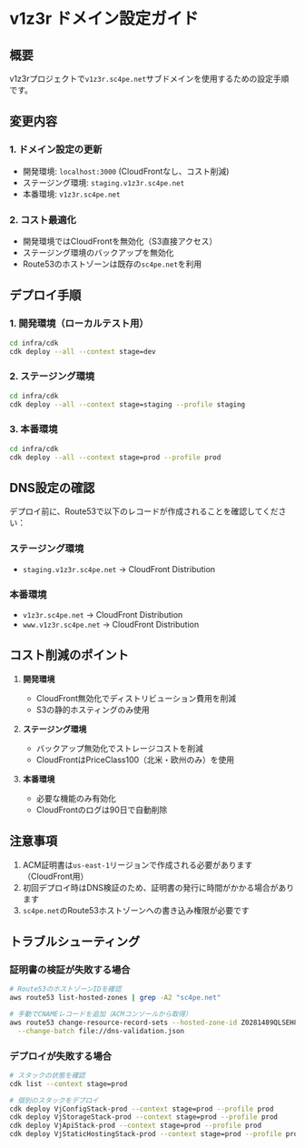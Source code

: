 # v1z3r ドメイン設定ガイド

## 概要
v1z3rプロジェクトで`v1z3r.sc4pe.net`サブドメインを使用するための設定手順です。

## 変更内容

### 1. ドメイン設定の更新
- 開発環境: `localhost:3000` (CloudFrontなし、コスト削減)
- ステージング環境: `staging.v1z3r.sc4pe.net`
- 本番環境: `v1z3r.sc4pe.net`

### 2. コスト最適化
- 開発環境ではCloudFrontを無効化（S3直接アクセス）
- ステージング環境のバックアップを無効化
- Route53のホストゾーンは既存の`sc4pe.net`を利用

## デプロイ手順

### 1. 開発環境（ローカルテスト用）
```bash
cd infra/cdk
cdk deploy --all --context stage=dev
```

### 2. ステージング環境
```bash
cd infra/cdk
cdk deploy --all --context stage=staging --profile staging
```

### 3. 本番環境
```bash
cd infra/cdk
cdk deploy --all --context stage=prod --profile prod
```

## DNS設定の確認

デプロイ前に、Route53で以下のレコードが作成されることを確認してください：

### ステージング環境
- `staging.v1z3r.sc4pe.net` → CloudFront Distribution

### 本番環境
- `v1z3r.sc4pe.net` → CloudFront Distribution
- `www.v1z3r.sc4pe.net` → CloudFront Distribution

## コスト削減のポイント

1. **開発環境**
   - CloudFront無効化でディストリビューション費用を削減
   - S3の静的ホスティングのみ使用

2. **ステージング環境**
   - バックアップ無効化でストレージコストを削減
   - CloudFrontはPriceClass100（北米・欧州のみ）を使用

3. **本番環境**
   - 必要な機能のみ有効化
   - CloudFrontのログは90日で自動削除

## 注意事項

1. ACM証明書は`us-east-1`リージョンで作成される必要があります（CloudFront用）
2. 初回デプロイ時はDNS検証のため、証明書の発行に時間がかかる場合があります
3. `sc4pe.net`のRoute53ホストゾーンへの書き込み権限が必要です

## トラブルシューティング

### 証明書の検証が失敗する場合
```bash
# Route53のホストゾーンIDを確認
aws route53 list-hosted-zones | grep -A2 "sc4pe.net"

# 手動でCNAMEレコードを追加（ACMコンソールから取得）
aws route53 change-resource-record-sets --hosted-zone-id Z0281489QLSEH8WJ4U8S \
  --change-batch file://dns-validation.json
```

### デプロイが失敗する場合
```bash
# スタックの状態を確認
cdk list --context stage=prod

# 個別のスタックをデプロイ
cdk deploy VjConfigStack-prod --context stage=prod --profile prod
cdk deploy VjStorageStack-prod --context stage=prod --profile prod
cdk deploy VjApiStack-prod --context stage=prod --profile prod
cdk deploy VjStaticHostingStack-prod --context stage=prod --profile prod
```